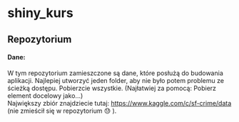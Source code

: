 # shiny_kurs
## Repozytorium
#### Dane: 
W tym repozytorium zamieszczone są dane, które posłużą do budowania aplikacji. Najlepiej utworzyć jeden folder, aby nie było potem problemu ze ścieżką dostępu.  Pobierzcie wszystkie. (Najłatwiej za pomocą: Pobierz element docelowy jako...) </br> 
Największy zbiór znajdziecie tutaj: 
https://www.kaggle.com/c/sf-crime/data (nie zmieścił się w repozytorium :sweat: ). 
</br>
